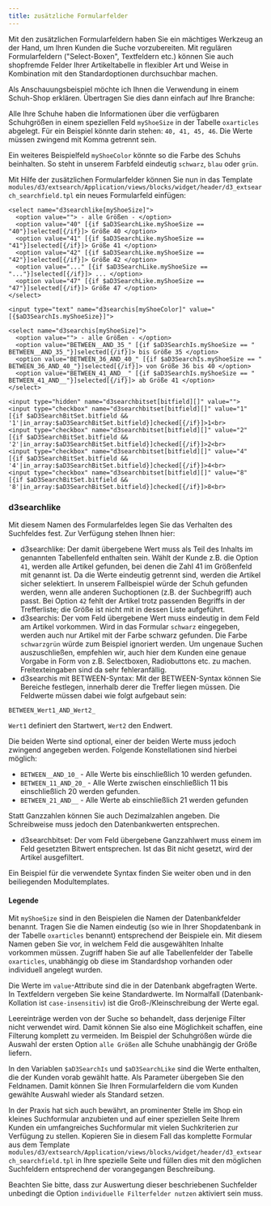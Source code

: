 ```yaml
---
title: zusätzliche Formularfelder
---
```


Mit den zusätzlichen Formularfeldern haben Sie ein mächtiges Werkzeug an der Hand, um Ihren Kunden die Suche vorzubereiten. Mit regulären Formularfeldern ("Select-Boxen", Textfeldern etc.) können Sie auch shopfremde Felder Ihrer Artikeltabelle in flexibler Art und Weise in Kombination mit den Standardoptionen durchsuchbar machen.

Als Anschauungsbeispiel möchte ich Ihnen die Verwendung in einem Schuh-Shop erklären. Übertragen Sie dies dann einfach auf Ihre Branche:

Alle Ihre Schuhe haben die Informationen über die verfügbaren Schuhgrößen in einem speziellen Feld `myShoeSize` in der Tabelle `oxarticles` abgelegt. Für ein Beispiel könnte darin stehen: `40, 41, 45, 46`. Die Werte müssen zwingend mit Komma getrennt sein.

Ein weiteres Beispielfeld `myShoeColor` könnte so die Farbe des Schuhs beinhalten. So steht in unserem Farbfeld eindeutig `schwarz`, `blau` oder `grün`.

Mit Hilfe der zusätzlichen Formularfelder können Sie nun in das Template `modules/d3/extsearch/Application/views/blocks/widget/header/d3_extsearch_searchfield.tpl` ein neues Formularfeld einfügen:

```
<select name="d3searchlike[myShoeSize]">
  <option value=""> - alle Größen - </option>
  <option value="40" [{if $aD3SearchLike.myShoeSize == "40"}]selected[{/if}]> Größe 40 </option>
  <option value="41" [{if $aD3SearchLike.myShoeSize == "41"}]selected[{/if}]> Größe 41 </option>
  <option value="42" [{if $aD3SearchLike.myShoeSize ==  "42"}]selected[{/if}]> Größe 42 </option>
  <option value="..." [{if $aD3SearchLike.myShoeSize == "..."}]selected[{/if}]> ... </option>
  <option value="47" [{if $aD3SearchLike.myShoeSize == "47"}]selected[{/if}]> Größe 47 </option>
</select>

<input type="text" name="d3searchis[myShoeColor]" value="[{$aD3SearchIs.myShoeSize}]">

<select name="d3searchis[myShoeSize]">
  <option value=""> - alle Größen - </option>
  <option value="BETWEEN__AND_35_" [{if $aD3SearchIs.myShoeSize == " BETWEEN__AND_35_"}]selected[{/if}]> bis Größe 35 </option>
  <option value="BETWEEN_36_AND_40_" [{if $aD3SearchIs.myShoeSize == " BETWEEN_36_AND_40_"}]selected[{/if}]> von Größe 36 bis 40 </option>
  <option value="BETWEEN_41_AND__" [{if $aD3SearchIs.myShoeSize == " BETWEEN_41_AND__"}]selected[{/if}]> ab Größe 41 </option>
</select>

<input type="hidden" name="d3searchbitset[bitfield][]" value="">
<input type="checkbox" name="d3searchbitset[bitfield][]" value="1" [{if $aD3SearchBitSet.bitfield && '1'|in_array:$aD3SearchBitSet.bitfield}]checked[{/if}]>1<br>
<input type="checkbox" name="d3searchbitset[bitfield][]" value="2" [{if $aD3SearchBitSet.bitfield && '2'|in_array:$aD3SearchBitSet.bitfield}]checked[{/if}]>2<br>
<input type="checkbox" name="d3searchbitset[bitfield][]" value="4" [{if $aD3SearchBitSet.bitfield && '4'|in_array:$aD3SearchBitSet.bitfield}]checked[{/if}]>4<br>
<input type="checkbox" name="d3searchbitset[bitfield][]" value="8" [{if $aD3SearchBitSet.bitfield && '8'|in_array:$aD3SearchBitSet.bitfield}]checked[{/if}]>8<br>
```

### d3searchlike

Mit diesem Namen des Formularfeldes legen Sie das Verhalten des Suchfeldes fest. Zur Verfügung stehen Ihnen hier:

- d3searchlike: Der damit übergebene Wert muss als Teil des Inhalts im genannten Tabellenfeld enthalten sein. Wählt der Kunde z.B. die Option `41`, werden alle Artikel gefunden, bei denen die Zahl 41 im Größenfeld mit genannt ist. Da die Werte eindeutig getrennt sind, werden die Artikel sicher selektiert. In unserem Fallbeispiel würde der Schuh gefunden werden, wenn alle anderen Suchoptionen (z.B. der Suchbegriff) auch passt. Bei Option `42` fehlt der Artikel trotz passenden Begriffs in der Trefferliste; die Größe ist nicht mit in dessen Liste aufgeführt.
- d3searchis: Der vom Feld übergebene Wert muss eindeutig in dem Feld am Artikel vorkommen. Wird in das Formular `schwarz` eingegeben, werden auch nur Artikel mit der Farbe schwarz gefunden. Die Farbe `schwarzgrün` würde zum Beispiel ignoriert werden. Um ungenaue Suchen auszuschließen, empfehlen wir, auch hier dem Kunden eine genaue Vorgabe in Form von z.B. Selectboxen, Radiobuttons etc. zu machen. Freitexteingaben sind da sehr fehleranfällig.
- d3searchis mit BETWEEN-Syntax: Mit der BETWEEN-Syntax können Sie Bereiche festlegen, innerhalb derer die Treffer liegen müssen. Die Feldwerte müssen dabei wie folgt aufgebaut sein:
```
BETWEEN_Wert1_AND_Wert2_
```
`Wert1` definiert den Startwert, `Wert2` den Endwert.

Die beiden Werte sind optional, einer der beiden Werte muss jedoch zwingend angegeben werden. Folgende Konstellationen sind hierbei möglich:

- `BETWEEN__AND_10_` - Alle Werte bis einschließlich 10 werden gefunden.
- `BETWEEN_11_AND_20_` - Alle Werte zwischen einschließlich 11 bis einschließlich 20 werden gefunden.
- `BETWEEN_21_AND__` - Alle Werte ab einschließlich 21 werden gefunden

Statt Ganzzahlen können Sie auch Dezimalzahlen angeben. Die Schreibweise muss jedoch den Datenbankwerten entsprechen.
- d3searchbitset: Der vom Feld übergebene Ganzzahlwert muss einem im Feld gesetzten Bitwert entsprechen. Ist das Bit nicht gesetzt, wird der Artikel ausgefiltert.

Ein Beispiel für die verwendete Syntax finden Sie weiter oben und in den beiliegenden Modultemplates.

#### Legende
Mit `myShoeSize` sind in den Beispielen die Namen der Datenbankfelder benannt. Tragen Sie die Namen eindeutig (so wie in Ihrer Shopdatenbank in der Tabelle `oxarticles` benannt) entsprechend der Beispiele ein. Mit diesem Namen geben Sie vor, in welchem Feld die ausgewählten Inhalte vorkommen müssen. Zugriff haben Sie auf alle Tabellenfelder der Tabelle `oxarticles`, unabhängig ob diese im Standardshop vorhanden oder individuell angelegt wurden.

Die Werte im `value`-Attribute sind die in der Datenbank abgefragten Werte. In Textfeldern vergeben Sie keine Standardwerte. Im Normalfall (Datenbank-Kollation ist `case-insensitiv`) ist die Groß-/Kleinschreibung der Werte egal.

Leereinträge werden von der Suche so behandelt, dass derjenige Filter nicht verwendet wird. Damit können Sie also eine Möglichkeit schaffen, eine Filterung komplett zu vermeiden. Im Beispiel der Schuhgrößen würde die Auswahl der ersten Option `alle Größen` alle Schuhe unabhängig der Größe liefern.

In den Variablen `$aD3SearchIs` und `$aD3SearchLike` sind die Werte enthalten, die der Kunden vorab gewählt hatte. Als Parameter übergeben Sie den Feldnamen. Damit können Sie Ihren Formularfeldern die vom Kunden gewählte Auswahl wieder als Standard setzen.

In der Praxis hat sich auch bewährt, an prominenter Stelle im Shop ein kleines Suchformular anzubieten und auf einer speziellen Seite Ihrem Kunden ein umfangreiches Suchformular mit vielen Suchkriterien zur Verfügung zu stellen. Kopieren Sie in diesem Fall das komplette Formular aus dem Template `modules/d3/extsearch/Application/views/blocks/widget/header/d3_extsearch_searchfield.tpl` in Ihre spezielle Seite und füllen dies mit den möglichen Suchfeldern entsprechend der vorangegangen Beschreibung.

Beachten Sie bitte, dass zur Auswertung dieser beschriebenen Suchfelder unbedingt die Option `individuelle Filterfelder nutzen` aktiviert sein muss.
